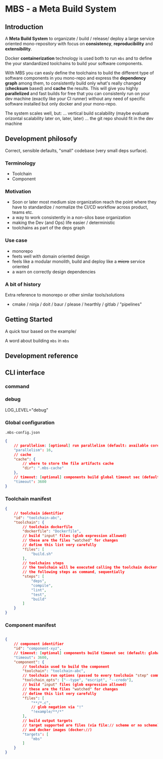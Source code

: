 # MBS - a Meta Build System

## Introduction

A **Meta Build System** to organizate / build / release/ deploy a large service oriented mono-repository with focus on **consistency**, **reproducibility** and **extensibility**.

Docker **containerization** technology is used both to run `mbs` and to define the your standardized toolchains to build your software components.

With MBS you can easly define the toolchains to build the different type of software components in you mono-repo and express the **dependency graph** among them, to consistently build only what's really changed (**checksum** based) and **cache** the results. This will give you highly **parallelized** and fast builds for free that you can consistenly run on your dev machine (exactly like your CI runner) without any need of specific software installed but only docker and your mono-repo.

The system scales well, but:
... vertical build scalability (maybe evaluate orizontal scalability later on, later, later)
... the git repo should fit in the dev machine

## Development philosofy

Correct, sensible defaults, "small" codebase (very small deps surface).

### Terminology
- Toolchain
- Component

### Motivation
- Soon or later most medium size organization reach the point where they have to standardize / normalize the CI/CD workflow across product, teams etc.
- a way to work consistently in a non-silos base organization
- making the Dev (and Ops) life easier / deterministic
- toolchains as part of the deps graph

### Use case
- monorepo
- feets well with domain oriented design
- feels like a modular monolith, build and deploy like a ~~micro~~ service oriented
- a warn on correctly design dependencies

### A bit of history

Extra reference to monorepo or other similar tools/solutions

- cmake / ninja / doit / baur / please / hearthly / gitlab / "pipelines"

## Getting Started

A quick tour based on the example/

A word about building `mbs` in `mbs`

## Development reference

## CLI interface

### command

### debug

LOG_LEVEL="debug"

### Global configuration
`.mbs-config.json`

```json
{
    // parallelism: [optional] run parallelism (default: available cores)
    "parallelism": 16,
    // cache
    "cache": {
        // where to store the file artifacts cache
        "dir": ".mbs-cache"
    },
    // timeout: [optional] components build global timeout sec (default: infinity)
    "timeout": 3600
}
```

### Toolchain manifest

```json
{
    // toolchain identifier
    "id": "toolchain-abc",
    "toolchain": {
        // toolchain dockerfile
        "dockerfile": "Dockerfile",
        // build "input" files (glob expression allowed)
        // these are the files "watched" for changes
        // define this list very carefully
        "files": [
            "build.sh"
        ],
        // toolchains steps
        // the toolchain will be executed calling the toolchain docker image with
        // the following steps as command, sequentially
        "steps": [
            "deps",
            "compile",
            "lint",
            "test",
            "build"
        ]
    }
}
```

### Component manifest

```json

{
    // component identifier
    "id": "component-xyz",
    // timeout: [optional] components build timeout sec (default: global | :infinity)
    "timeout": 3600,
    "component": {
        // toolchain used to build the component
        "toolchain": "toolchain-abc",
        // toolchain run options (passed to every toolchain "step" commands)
        "toolchain_opts": ["--type", "escript", "--credo"],
        // build "input" files (glob expression allowed)
        // these are the files "watched" for changes
        // define this list very carefully
        "files": [
            "**/*.c",
            // glob negation via "!"
            "!example/**/*"
        ],
        // build output targets
        // target supported are files (via file:// scheme or no scheme)
        // and docker images (docker://)
        "targets": [
            "mbs"
        ]
    }
}
```
